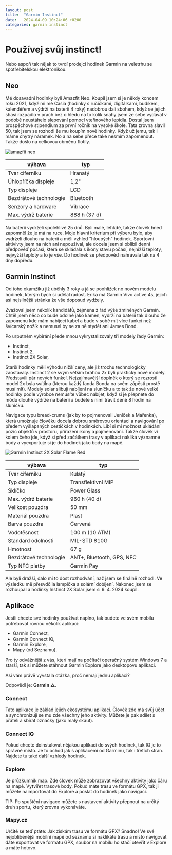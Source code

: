 ```yaml
---
layout: post
title:  "Garmin Instinct"
date:   2024-04-09 10:24:06 +0200
categories: garmin instinct
---
```


# Používej svůj instinct!

Nebo aspoň tak nějak to tvrdí prodejci hodinek Garmin na veletrhu se spotřebitelskou elektronikou.

## Neo
Mé dosavadní hodinky byli Amazfit Neo. Koupil jsem si je někdy koncem roku 2021, když mi mé Casia (hodinky s ručičkami, digitálkami, budíkem, kalendéřem a výdrží na baterii 4 roky) nadobrou dali sbohem, když se jejich shasi rozpadlo v prach bez o hledu na to kolik snahy jsem ze sebe vydával v podobě neustáhelo slepování pomocí vteřinového lepidla. 
Dostal jsem prospěchové stipendium za první ročník na vysoké škole. Táta zrovna slavil 50, tak jsem se rozhodl že mu koupím nové hodinky. Když už jemu, tak i máme chytrý náramek. No a na sebe přece také nesmím zapomenout. Takže došlo na celkovou obměnu flotily.

![amazfit neo](https://image.alza.cz/products/XI300i16b3/XI300i16b3.jpg?width=500&height=500)

| výbava | typ |
| --- | --- |
| Tvar ciferníku | Hranatý |
| Úhlopříčka displeje | 1,2" |
| Typ displeje | LCD |
| Bezdrátové technologie | Bluetooth |
| Senzory a hardware | Vibrace |
| Max. výdrž baterie | 888 h (37 d) |

Na baterii vydrželi spolehlivě 25 dnů. Byli malé, lehkdé, takže člověk hned zapomněl že je má na ruce. Moje hlavní kriterium při výberu bylo, aby vydrželi dlouho na baterii a měli vzhled "hloupých" hodinek. Sportovní aktivivty jsem na nich ani nepoužíval, ale docela jsem si oblíbil denní předpověď počasí, která se skládala s ikony stavu počasí, nejnižší teploty, nejvyžší teploty a to je vše. Do hodinek se předpověď nahrávala tak na 4 dny dopředu. 

## Garmin Instinct

Od toho okamžiku již uběhly 3 roky a já se poohlížek no novém modelu hodinek, kterým bych si udělal radost. Erika má Garmin Vivo active 4s, jejich asi nejsilnější stránka že vše doposud vydžely. 

Zvažoval jsem několik kandidátů, zejména z řad výše zmíněných Garmin. Chtěl jsem něco co bude odolné jako kámen, vydrží na baterii tak dlouho že zapomenu kde mám nabíjecí kabel a bude v sobě mít více funkci než švícarský nožík a nemusel by se za ně stydět ani James Bond. 

Po urputném vybírání přede mnou vykrystalizovaly tři modely řady Garmin:
- Instinct,
- Instinct 2,
- Instinct 2X Solar,

Starší hodinky měli výhodu nižší ceny, ale již trochu technologicky zaostávaly. Instinct 2 se svým větším bráhou 2x byli prakticky nové modely. Představili pár nových funkcí. Nejzajímavější doplněk o který se rozrostl model 2x byla svítilna (kterou každý fanda Bonda na svém zápěstí prostě musí mít). Modely solar slibují nabíjení na sluníčku a to tak že nové velké hodinky podle výrobce nemusíte vůbec nabíjet, když si je přepnete do módu dlouhé výdrže na baterii a budete s nimi trávit deně 8 hodin na sluníčku.

Navigace typu bread-crums (jak by to pojmenovali Jeníček a Mařenka), která umožnuje člověku docela dobrou směrovou orientaci a navigování po předem vyšlapaných cestičkách v hodinkách. Libí si mi možnost ukládání pozic objektů v prostoru, přiřazení ikony a pojmenování. Takže člověk ví kolem čeho jde, když si před začátkem trasy v aplikaci nakliká významné body a vyexportuje si je do hodinek jako body na mapě.

![Garmin Instinct 2X Solar Flame Red](https://image.alza.cz/products/PPinst2X9b2/PPinst2X9b2-02.jpg?width=500&height=500)

| výbava | typ |
| --- | --- |
| Tvar ciferníku | Kulatý |
| Typ displeje | Transflektivní MIP |
| Sklíčko | Power Glass |
| Max. výdrž baterie | 960 h (40 d) |
| Velikost pouzdra | 50 mm |
| Materiál pouzdra | Plast |
| Barva pouzdra | Červená |
| Vodotěsnost | 100 m (10 ATM) |
| Standard odolnosti | MIL-STD 810G |
| Hmotnost | 67 g |
| Bezdrátové technologie | ANT+, Bluetooth, GPS, NFC |
| Typ NFC platby | Garmin Pay |

Ale byli dražší, dalo mi to dost rozhodvání, naž jsem se finálně rozhodl. Ve výsledku mě přesvdčila lampička a solární dobíjení. Nakonec jsem se rozhoupal a hodinky Instinct 2X Solar jsem si 9. 4. 2024 koupil. 

## Aplikace

Jestli chcete své hodinky používat naplno, tak budete ve svém mobilu potřebovat rovnou několik aplikací:

- Garmin Connect,
- Garmin Connect IQ,
- Garmin Explore,
- Mapy (od Seznamu).

Pro ty odvážnější z vás, kterí mají na počítači operačný systém Windows 7 a starší, tak si můžete stáhnout Garmin Explore jako desktopovu aplikaci. 

Asi vám právě vyvstala otázka, proč nemají jednu aplikaci? 

Odpovědí je: **Garmin △**.

### Connect
Tato aplikace je základ jejich ekosystému aplikací. Člověk zde má svůj účet a synchronizují se mu zde všechny jeho aktivity. Můžete je pak sdílet s přáteli a sbírat oznáčky (jako malý skaut).

### Connect IQ
Pokud chcete doinstalovat nějakou aplikaci do svých hodinek, tak IQ je to správné místo. Je to ochod jak s aplikacemi od Garminu, tak i třetích stran. Najdete tu také další vzhledy hodinek.

### Explore
Je průzkumník map. Zde človek může zobrazovat všechny aktivity jako čáru na mapě. Vytvířet trasové body. Pokud máte trasu ve formátu GPX, tak ji můžete naimportovat do Explore a poslat do hodinek jako navigaci. 

TIP: Po spuštění navigace můžete s nastavení aktivity přepnout na určitý druh sportu, který zrovna vykonáváte.

### Mapy.cz
Určitě se teď ptáte: Jak získám trasu ve formátu GPX?
Snadno! Ve své nejoblíbenější mobilní mapě od seznamu si naklikáte trasu a místo navigovat dáte exportovat ve formátu GPX, soubor na mobilu ho stačí otevřít v Explore a máte hotovo.
